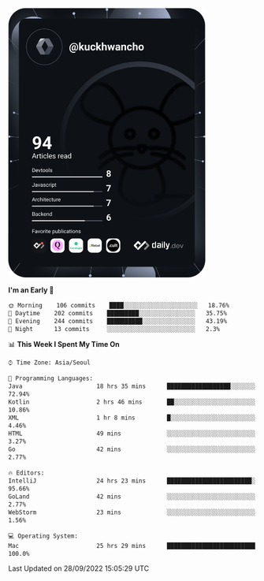 <a href="https://app.daily.dev/kuckhwancho"><img src="https://github.com/kuckjwi0928/kuckjwi0928/blob/master/devcard.svg" width="400" alt="Kuckjwi Devcard"/></a>

<!--START_SECTION:waka-->
**I'm an Early 🐤** 

```text
🌞 Morning    106 commits    ████░░░░░░░░░░░░░░░░░░░░░   18.76% 
🌆 Daytime    202 commits    █████████░░░░░░░░░░░░░░░░   35.75% 
🌃 Evening    244 commits    ██████████░░░░░░░░░░░░░░░   43.19% 
🌙 Night      13 commits     ░░░░░░░░░░░░░░░░░░░░░░░░░   2.3%

```


📊 **This Week I Spent My Time On** 

```text
⌚︎ Time Zone: Asia/Seoul

💬 Programming Languages: 
Java                     18 hrs 35 mins      ██████████████████░░░░░░░   72.94% 
Kotlin                   2 hrs 46 mins       ██░░░░░░░░░░░░░░░░░░░░░░░   10.86% 
XML                      1 hr 8 mins         █░░░░░░░░░░░░░░░░░░░░░░░░   4.46% 
HTML                     49 mins             ░░░░░░░░░░░░░░░░░░░░░░░░░   3.27% 
Go                       42 mins             ░░░░░░░░░░░░░░░░░░░░░░░░░   2.77%

🔥 Editors: 
IntelliJ                 24 hrs 23 mins      ████████████████████████░   95.66% 
GoLand                   42 mins             ░░░░░░░░░░░░░░░░░░░░░░░░░   2.77% 
WebStorm                 23 mins             ░░░░░░░░░░░░░░░░░░░░░░░░░   1.56%

💻 Operating System: 
Mac                      25 hrs 29 mins      █████████████████████████   100.0%

```


 Last Updated on 28/09/2022 15:05:29 UTC
<!--END_SECTION:waka-->
